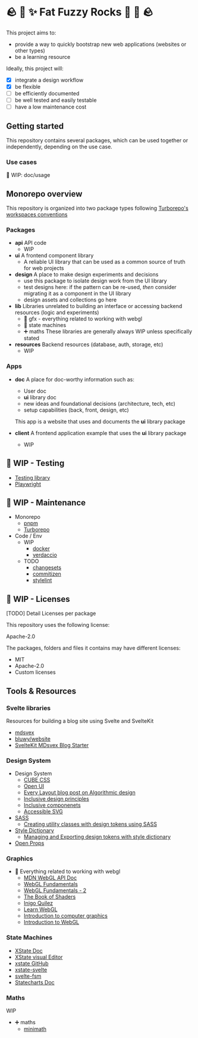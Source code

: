 # 🪨 👾 ✨ Fat Fuzzy Rocks 🫧 🐙 🪨

This project aims to:

- provide a way to quickly bootstrap new web applications (websites or other types)
- be a learning resource

Ideally, this project will:

- [x] integrate a design workflow
- [x] be flexible
- [ ] be efficiently documented
- [ ] be well tested and easily testable
- [ ] have a low maintenance cost

## Getting started

This repository contains several packages, which can be used together or independently, depending on the use case.

### Use cases

🚧 WIP: doc/usage

## Monorepo overview

This repository is organized into two package types following [Turborepo's workspaces conventions](https://turbo.build/repo/docs/getting-started/existing-monorepo#configure-workspaces)

### Packages

- **api** API code
  - WIP
- **ui** A frontend component library
  - A reliable UI library that can be used as a common source of truth for web projects
- **design** A place to make design experiments and decisions
  - use this package to isolate design work from the UI library
  - test designs here: if the pattern can be re-used, _then_ consider migrating it as a component in the UI library
  - design assets and collections go here
- **lib** Libraries unrelated to building an interface or accessing backend resources (logic and experiments)
  - 👾 gfx - everything related to working with webgl
  - 🤖 state machines
  - ➕ maths
    These libraries are generally always WIP unless specifically stated
- **resources** Backend resources (database, auth, storage, etc)
  - WIP

### Apps

- **doc** A place for doc-worthy information such as:

  - User doc
  - **ui** library doc
  - new ideas and foundational decisions (architecture, tech, etc)
  - setup capabilities (back, front, design, etc)

  This app is a website that uses and documents the **ui** library package

- **client** A frontend application example that uses the **ui** library package
  - WIP

## 🚧 WIP - Testing

- [Testing library](https://github.com/testing-library)
- [Playwright](https://playwright.dev/)

## 🚧 WIP - Maintenance

- Monorepo
  - [pnpm](https://pnpm.io/)
  - [Turborepo](https://turbo.build/)
- Code / Env
  - WIP
    - [docker](https://www.docker.com/)
    - [verdaccio](https://verdaccio.org/)
  - TODO
    - [changesets](https://github.com/changesets/changesets)
    - [commitizen](https://github.com/commitizen/cz-cli)
    - [stylelint](https://stylelint.io/)

## 🚧 WIP - Licenses

[TODO] Detail Licenses per package

This repository uses the following license:

Apache-2.0

The packages, folders and files it contains may have different licenses:

- MIT
- Apache-2.0
- Custom licenses

## Tools & Resources

### Svelte libraries

Resources for building a blog site using Svelte and SvelteKit

- [mdsvex](https://mdsvex.pngwn.io/)
- [bluwy/website](https://github.com/bluwy/website)
- [SvelteKit MDsvex Blog Starter](https://github.com/rodneylab/sveltekit-blog-mdx)

### Design System

- Design System
  - [CUBE CSS](https://cube.fyi)
  - [Open UI](https://open-ui.org/)
  - [Every Layout blog post on Algorithmic design](https://every-layout.dev/blog/algorithmic-design/)
  - [Inclusive design principles](https://inclusivedesignprinciples.org/)
  - [Inclusive componenets](https://inclusive-components.design/)
  - [Accessible SVG](https://tink.uk/accessible-svg-line-graphs/)
- [SASS](https://sass-lang.com/)
  - [Creating utility classes with design tokens using SASS](https://www.alwaystwisted.com/articles/creating-utility-classes-with-design-tokens-using-sass)
- [Style Dictionary](https://amzn.github.io/style-dictionary/)
  - [Managing and Exporting design tokens with style dictionary](https://www.michaelmang.dev/blog/managing-and-exporting-design-tokens-with-style-dictionary)
- [Open Props](https://open-props.style/)

### Graphics

- 👾 Everything related to working with webgl
  - [MDN WebGL API Doc](https://developer.mozilla.org/en-US/docs/Web/API/WebGL_API)
  - [WebGL Fundamentals](https://webglfundamentals.org/)
  - [WebGL Fundamentals - 2](https://webgl2fundamentals.org/)
  - [The Book of Shaders](https://thebookofshaders.com/)
  - [Inigo Quilez](https://iquilezles.org/)
  - [Learn WebGL](https://learnwebgl.brown37.net/index.html)
  - [Introduction to computer graphics](https://math.hws.edu/graphicsbook/index.html)
  - [Introduction to WebGL](https://dev.opera.com/articles/introduction-to-webgl-part-1/)

### State Machines

- [XState Doc](https://xstate.js.org/docs/)
- [XState visual Editor](https://stately.ai/registry/new)
- [xstate GitHub](https://github.com/statelyai/xstate)
- [xstate-svelte](https://github.com/statelyai/xstate/tree/main/packages/xstate-svelte)
- [svelte-fsm](https://github.com/kenkunz/svelte-fsm)
- [Statecharts Doc](https://statecharts.dev/)

### Maths

WIP

- ➕ maths
  - [minimath](https://github.com/patiboh/minimath)

